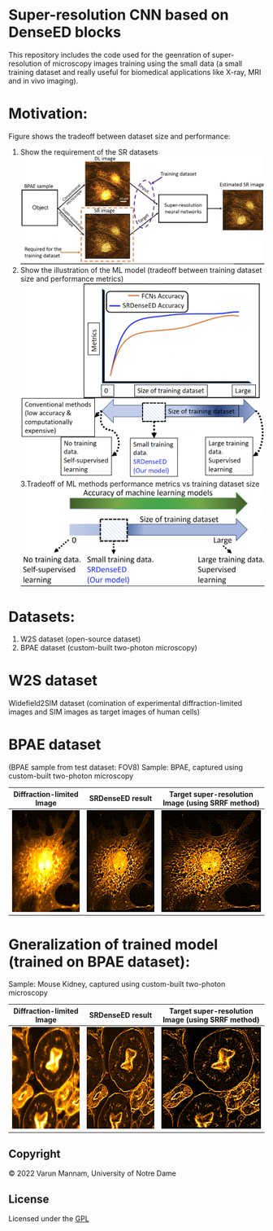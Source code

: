 # Super-resolution CNN based on DenseED blocks
This repository includes the code used for the geenration of super-resolution of microscopy images training using the small data (a small training dataset and really useful for biomedical applications like X-ray, MRI and in vivo imaging). 

# Motivation: 
Figure shows the tradeoff between dataset size and performance: 
1. Show the requirement of the SR datasets
![](Results/motivation_files/big_motivation1.jpg)
2. Show the illustration of the ML model (tradeoff between training dataset size and performance metrics)
![](Results/motivation_files/Motivation1.jpg)
3.Tradeoff of ML methods performance metrics vs training dataset size
![](Results/motivation_files/motivation2.jpg)


# Datasets: 
1. W2S dataset (open-source dataset)
2. BPAE dataset (custom-built two-photon microscopy)

# W2S dataset
Widefield2SIM dataset (comination of experimental diffraction-limited images and SIM images as target images of human cells)

# BPAE dataset
(BPAE sample from test dataset: FOV8)
Sample: BPAE, captured using custom-built two-photon microscopy

Diffraction-limited Image          | SRDenseED result         | Target super-resolution Image (using SRRF method)		         |	
:-------------------------:|:-------------------------:|:-------------------------:|
<img src="Results/Main_figure/main_images/DL_image.png" width="200" height="200" />   |  <img src="Results/Main_figure/main_images/FCN_denseED_Est_SR_image.png" width="200" height="200" />| <img src="Results/Main_figure/main_images/target_SR_image.png" width="200" height="200" /> |



# Gneralization of trained model (trained on BPAE dataset): 
Sample: Mouse Kidney, captured using custom-built two-photon microscopy

Diffraction-limited Image          | SRDenseED result         | Target super-resolution Image (using SRRF method)		         |	
:-------------------------:|:-------------------------:|:-------------------------:|
<img src="Results/Transfer_learning_Mouse_kidney/DL_image_MK_orange.png" width="200" height="200" />   |  <img src="Results/Transfer_learning_Mouse_kidney/Est_SR_image_MK_orange.png" width="200" height="200" />| <img src="Results/Transfer_learning_Mouse_kidney/target_SR_image_MK_orange.png" width="200" height="200" /> |




## **Copyright**

© 2022 Varun Mannam, University of Notre Dame  

## **License**

Licensed under the [GPL](https://github.com/ND-HowardGroup/Deep_learning_Super-resolution/blob/main/LICENSE)
